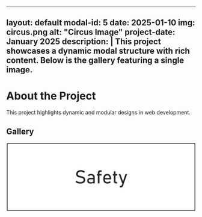 
---
layout: default
modal-id: 5
date: 2025-01-10
img: circus.png
alt: "Circus Image"
project-date: January 2025
description: |
  This project showcases a dynamic modal structure with rich content. Below is the gallery featuring a single image.
---

# About the Project

This project highlights dynamic and modular designs in web development.

## Gallery
![Circus Image](/img/portfolio/circus.png)

